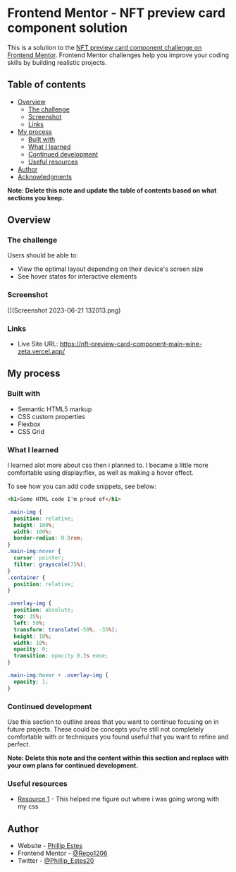 # Frontend Mentor - NFT preview card component solution

This is a solution to the [NFT preview card component challenge on Frontend Mentor](https://www.frontendmentor.io/challenges/nft-preview-card-component-SbdUL_w0U). Frontend Mentor challenges help you improve your coding skills by building realistic projects.

## Table of contents

- [Overview](#overview)
  - [The challenge](#the-challenge)
  - [Screenshot](#screenshot)
  - [Links](#links)
- [My process](#my-process)
  - [Built with](#built-with)
  - [What I learned](#what-i-learned)
  - [Continued development](#continued-development)
  - [Useful resources](#useful-resources)
- [Author](#author)
- [Acknowledgments](#acknowledgments)

**Note: Delete this note and update the table of contents based on what sections you keep.**

## Overview

### The challenge

Users should be able to:

- View the optimal layout depending on their device's screen size
- See hover states for interactive elements

### Screenshot

[](Screenshot 2023-06-21 132013.png)

### Links

- Live Site URL: https://nft-preview-card-component-main-wine-zeta.vercel.app/

## My process

### Built with

- Semantic HTML5 markup
- CSS custom properties
- Flexbox
- CSS Grid

### What I learned

I learned alot more about css then i planned to. I became a little more comfortable using display:flex, as well as making a hover effect.

To see how you can add code snippets, see below:

```html
<h1>Some HTML code I'm proud of</h1>
```

```css
.main-img {
  position: relative;
  height: 100%;
  width: 100%;
  border-radius: 0.8rem;
}
.main-img:hover {
  cursor: pointer;
  filter: grayscale(75%);
}
.container {
  position: relative;
}

.overlay-img {
  position: absolute;
  top: 35%;
  left: 50%;
  transform: translate(-50%, -35%);
  height: 10%;
  width: 10%;
  opacity: 0;
  transition: opacity 0.3s ease;
}

.main-img:hover + .overlay-img {
  opacity: 1;
}
```

### Continued development

Use this section to outline areas that you want to continue focusing on in future projects. These could be concepts you're still not completely comfortable with or techniques you found useful that you want to refine and perfect.

**Note: Delete this note and the content within this section and replace with your own plans for continued development.**

### Useful resources

- [Resource 1](https://www.w3schools.com/) - This helped me figure out where i was going wrong with my css

## Author

- Website - [Phillip Estes](https://personal-site-puce-three.vercel.app/)
- Frontend Mentor - [@Repo1206](https://www.frontendmentor.io/profile/Repo1206)
- Twitter - [@Phillip_Estes20](https://www.twitter.com/Phillip_Estes20)
